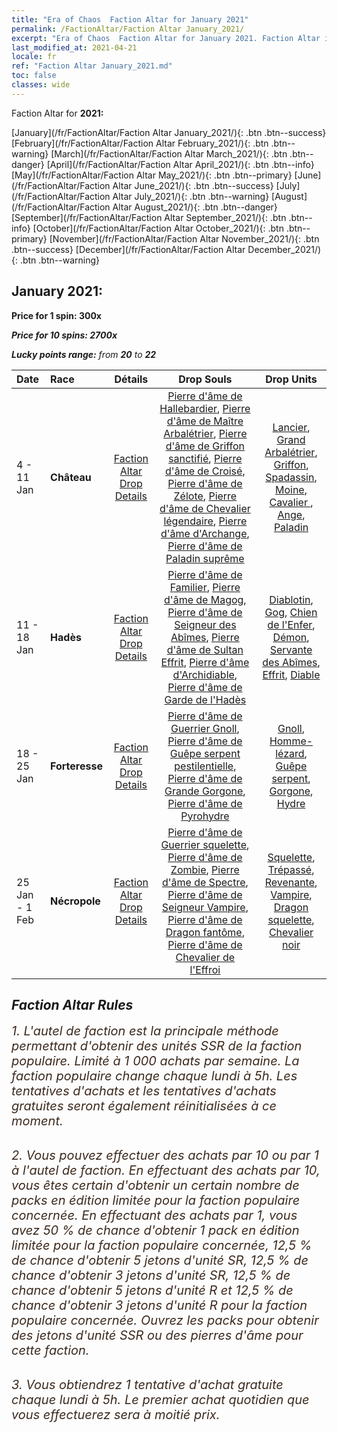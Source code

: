 ```yaml
---
title: "Era of Chaos  Faction Altar for January 2021"
permalink: /FactionAltar/Faction Altar January_2021/
excerpt: "Era of Chaos  Faction Altar for January 2021. Faction Altar is the primary method for obtaining SSR units from the popular faction. Limited to 1,000 purchases each week. The popular faction changes at 05:00 every Monday. Purchase attempts and free purchase attempts will also reset then."
last_modified_at: 2021-04-21
locale: fr
ref: "Faction Altar January_2021.md"
toc: false
classes: wide
---
```


  Faction Altar for **2021:**

  [January](/fr/FactionAltar/Faction Altar January_2021/){: .btn .btn--success} [February](/fr/FactionAltar/Faction Altar February_2021/){: .btn .btn--warning} [March](/fr/FactionAltar/Faction Altar March_2021/){: .btn .btn--danger} [April](/fr/FactionAltar/Faction Altar April_2021/){: .btn .btn--info} [May](/fr/FactionAltar/Faction Altar May_2021/){: .btn .btn--primary} [June](/fr/FactionAltar/Faction Altar June_2021/){: .btn .btn--success} [July](/fr/FactionAltar/Faction Altar July_2021/){: .btn .btn--warning} [August](/fr/FactionAltar/Faction Altar August_2021/){: .btn .btn--danger} [September](/fr/FactionAltar/Faction Altar September_2021/){: .btn .btn--info} [October](/fr/FactionAltar/Faction Altar October_2021/){: .btn .btn--primary} [November](/fr/FactionAltar/Faction Altar November_2021/){: .btn .btn--success} [December](/fr/FactionAltar/Faction Altar December_2021/){: .btn .btn--warning} 

## January 2021:

  **Price for 1 spin: 300x** <i class="fas fa-gem"/>

  **Price for 10 spins: 2700x** <i class="fas fa-gem"/>

  **Lucky points range:** from **20** to **22**

  |    Date    |  Race  |  Détails  |   Drop Souls   | Drop Units |
  |:-----------|:-------|:---------:|:--------------:|:----------:|
  | 4 - 11 Jan | **Château** | [Faction Altar Drop Details](/fr/FactionAltar/DROP_101/) | [Pierre d'âme de Hallebardier](/fr/Items/unt_282/), [Pierre d'âme de Maître Arbalétrier](/fr/Items/unt_283/), [Pierre d'âme de Griffon sanctifié](/fr/Items/unt_284/), [Pierre d'âme de Croisé](/fr/Items/unt_285/), [Pierre d'âme de Zélote](/fr/Items/unt_286/), [Pierre d'âme de Chevalier légendaire](/fr/Items/unt_287/), [Pierre d'âme d'Archange](/fr/Items/unt_288/), [Pierre d'âme de Paladin suprême](/fr/Items/unt_289/) | [Lancier](/fr/Items/unt_190/), [Grand Arbalétrier](/fr/Items/unt_191/), [Griffon](/fr/Items/unt_192/), [Spadassin](/fr/Items/unt_193/), [Moine](/fr/Items/unt_194/), [Cavalier ](/fr/Items/unt_195/), [Ange](/fr/Items/unt_196/), [Paladin](/fr/Items/unt_197/) | 
  | 11 - 18 Jan | **Hadès** | [Faction Altar Drop Details](/fr/FactionAltar/DROP_105/) | [Pierre d'âme de Familier](/fr/Items/unt_313/), [Pierre d'âme de Magog](/fr/Items/unt_314/), [Pierre d'âme de Seigneur des Abîmes](/fr/Items/unt_316/), [Pierre d'âme de Sultan Effrit](/fr/Items/unt_317/), [Pierre d'âme d'Archidiable](/fr/Items/unt_318/), [Pierre d'âme de Garde de l'Hadès](/fr/Items/unt_315/) | [Diablotin](/fr/Items/unt_226/), [Gog](/fr/Items/unt_227/), [Chien de l'Enfer](/fr/Items/unt_228/), [Démon](/fr/Items/unt_229/), [Servante des Abîmes](/fr/Items/unt_230/), [Effrit](/fr/Items/unt_231/), [Diable](/fr/Items/unt_232/) | 
  | 18 - 25 Jan | **Forteresse** | [Faction Altar Drop Details](/fr/FactionAltar/DROP_108/) | [Pierre d'âme de Guerrier Gnoll](/fr/Items/unt_336/), [Pierre d'âme de Guêpe serpent pestilentielle](/fr/Items/unt_337/), [Pierre d'âme de Grande Gorgone](/fr/Items/unt_339/), [Pierre d'âme de Pyrohydre](/fr/Items/unt_341/) | [Gnoll](/fr/Items/unt_253/), [Homme-lézard](/fr/Items/unt_254/), [Guêpe serpent](/fr/Items/unt_255/), [Gorgone](/fr/Items/unt_257/), [Hydre](/fr/Items/unt_259/) | 
  | 25 Jan - 1 Feb | **Nécropole** | [Faction Altar Drop Details](/fr/FactionAltar/DROP_104/) | [Pierre d'âme de Guerrier squelette](/fr/Items/unt_297/), [Pierre d'âme de Zombie](/fr/Items/unt_298/), [Pierre d'âme de Spectre](/fr/Items/unt_299/), [Pierre d'âme de Seigneur Vampire](/fr/Items/unt_300/), [Pierre d'âme de Dragon fantôme](/fr/Items/unt_303/), [Pierre d'âme de Chevalier de l'Effroi](/fr/Items/unt_302/) | [Squelette](/fr/Items/unt_208/), [Trépassé](/fr/Items/unt_209/), [Revenante](/fr/Items/unt_210/), [Vampire](/fr/Items/unt_211/), [Dragon squelette](/fr/Items/unt_214/), [Chevalier noir](/fr/Items/unt_213/) | 




## Faction Altar Rules

  <span style="color: #3c2a1e;font-size:20px">1. L'autel de faction est la principale méthode permettant d'obtenir des unités SSR de la faction populaire. Limité à 1 000 achats par semaine. La faction populaire change chaque lundi à 5h. Les tentatives d'achats et les tentatives d'achats gratuites seront également réinitialisées à ce moment. </span><br/>

<br/>  <span style="color: #3c2a1e;font-size:20px">2. Vous pouvez effectuer des achats par 10 ou par 1 à l'autel de faction. En effectuant des achats par 10, vous êtes certain d'obtenir un certain nombre de packs en édition limitée pour la faction populaire concernée. En effectuant des achats par 1, vous avez 50 % de chance d'obtenir 1 pack en édition limitée pour la faction populaire concernée, 12,5 % de chance d'obtenir 5 jetons d'unité SR, 12,5 % de chance d'obtenir 3 jetons d'unité SR, 12,5 % de chance d'obtenir 5 jetons d'unité R et 12,5 % de chance d'obtenir 3 jetons d'unité R pour la faction populaire concernée. Ouvrez les packs pour obtenir des jetons d'unité SSR ou des pierres d'âme pour cette faction.</span><br/>

<br/>  <span style="color: #3c2a1e;font-size:20px">3. Vous obtiendrez 1 tentative d'achat gratuite chaque lundi à 5h. Le premier achat quotidien que vous effectuerez sera à moitié prix.</span><br/>

<br/>